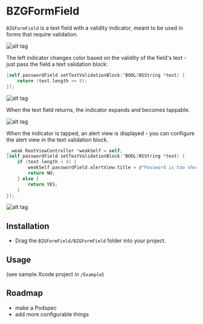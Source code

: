 # BZGFormField

`BZGFormField` is a text field with a validity indicator, meant to be used in forms that require validation.

![alt tag](https://raw.github.com/benzguo/BZGFormField/master/Screenshots/1.png)

The left indicator changes color based on the validity of the field's text - just pass the field a text validation block:

```objective-c
[self.passwordField setTextValidationBlock:^BOOL(NSString *text) {
    return (text.length >= 8);
}];
```

![alt tag](https://raw.github.com/benzguo/BZGFormField/master/Screenshots/2.png)

When the text field returns, the indicator expands and becomes tappable.

![alt tag](https://raw.github.com/benzguo/BZGFormField/master/Screenshots/3.png)

When the indicator is tapped, an alert view is displayed - you can configure the alert view in the text validation block.

```objective-c
__weak RootViewController *weakSelf = self;
[self.passwordField setTextValidationBlock:^BOOL(NSString *text) {
    if (text.length < 8) {
        weakSelf.passwordField.alertView.title = @"Password is too short";
        return NO;
    } else {
        return YES;
    }
}];
```

![alt tag](https://raw.github.com/benzguo/BZGFormField/master/Screenshots/4.png)

## Installation

* Drag the `BZGFormField/BZGFormField` folder into your project.

## Usage

(see sample Xcode project in `/Example`)

## Roadmap

* make a Podspec
* add more configurable things